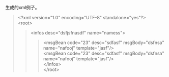 生成的xml例子。

> \<?xml version="1.0" encoding="UTF-8" standalone="yes"?><br />
> \<root><br />
>>\<infos desc="dsfjsfnasdf" name="namess"> <br />
>>>\<msgBean code="23" desc="sdfasf" msgBody="dsfnsa" name="nafooj" template="jasf"/> <br />
>\<msgBean code="23" desc="sdfasf" msgBody="dsfnsa" name="nafooj" template="jasf"/> <br />
>\</infos> <br />
\</root> <br />
